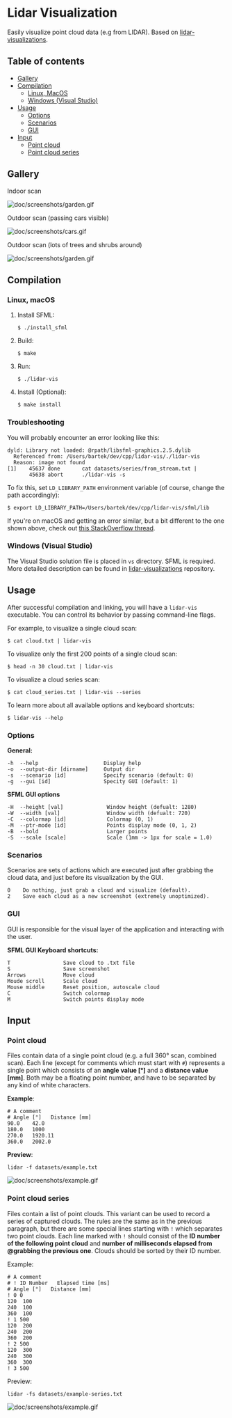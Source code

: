 # Lidar Visualization

Easily visualize point cloud data (e.g from LIDAR). Based on [lidar-visualizations](https://github.com/knei-knurow/lidar-visualizations).

## Table of contents

- [Gallery](#gallery)
- [Compilation](#compilation)
  - [Linux, MacOS](#linux-macos)
  - [Windows (Visual Studio)](#windows-visual-studio)
- [Usage](#usage)
  - [Options](#options)
  - [Scenarios](#scenarios)
  - [GUI](#gui)
- [Input](#usage)
  - [Point cloud](#point-cloud)
  - [Point cloud series](#point-cloud-series)

## Gallery

Indoor scan

![doc/screenshots/garden.gif](doc/screenshots/room.gif)

Outdoor scan (passing cars visible)

![doc/screenshots/cars.gif](doc/screenshots/cars.gif)

Outdoor scan (lots of trees and shrubs around)

![doc/screenshots/garden.gif](doc/screenshots/garden.gif)

## Compilation

### Linux, macOS

1. Install SFML:

   `$ ./install_sfml`

2. Build:

   `$ make`

3. Run:

   `$ ./lidar-vis`

4. Install (Optional):

   `$ make install`

### Troubleshooting

You will probably encounter an error looking like this:

```
dyld: Library not loaded: @rpath/libsfml-graphics.2.5.dylib
  Referenced from: /Users/bartek/dev/cpp/lidar-vis/./lidar-vis
  Reason: image not found
[1]    45637 done       cat datasets/series/from_stream.txt |
       45638 abort      ./lidar-vis -s
```

To fix this, set `LD_LIBRARY_PATH` environment variable (of course, change the path accordingly):

`$ export LD_LIBRARY_PATH=/Users/bartek/dev/cpp/lidar-vis/sfml/lib`

If you're on macOS and getting an error similar, but a bit different to the one shown above, check
out [this StackOverflow thread](https://stackoverflow.com/questions/44579656/sfml-library-not-loaded-error-image-not-found).

### Windows (Visual Studio)

The Visual Studio solution file is placed in `vs` directory. SFML is required. More detailed description can be found in [lidar-visualizations](https://github.com/knei-knurow/lidar-visualizatoins) repository.

## Usage

After successful compilation and linking, you will have a `lidar-vis` executable.
You can control its behavior by passing command-line flags.

For example, to visualize a single cloud scan:

`$ cat cloud.txt | lidar-vis`

To visualize only the first 200 points of a single cloud scan:

`$ head -n 30 cloud.txt | lidar-vis`

To visualize a cloud series scan:

`$ cat cloud_series.txt | lidar-vis --series`

To learn more about all available options and keyboard shortcuts:

`$ lidar-vis --help`

### Options

**General:**

```
-h  --help                     Display help
-o  --output-dir [dirname]     Output dir
-s  --scenario [id]            Specify scenario (default: 0)
-g  --gui [id]                 Specity GUI (default: 1)
```

**SFML GUI options**

```
-H  --height [val]              Window height (defualt: 1280)
-W  --width [val]               Window width (defualt: 720)
-C  --colormap [id]             Colormap (0, 1)
-M  --ptr-mode [id]             Points display mode (0, 1, 2)
-B  --bold                      Larger points
-S  --scale [scale]             Scale (1mm -> 1px for scale = 1.0)
```

### Scenarios

Scenarios are sets of actions which are executed just after grabbing the cloud data, and
just before its visualization by the GUI.

```
0    Do nothing, just grab a cloud and visualize (default).
2    Save each cloud as a new screenshot (extremely unoptimized).
```

### GUI

GUI is responsible for the visual layer of the application and interacting with the user.

**SFML GUI Keyboard shortcuts:**

```
T                 Save cloud to .txt file
S                 Save screenshot
Arrows            Move cloud
Moude scroll      Scale cloud
Mouse middle      Reset position, autoscale cloud
C                 Switch colormap
M                 Switch points display mode
```

## Input

### Point cloud

Files contain data of a single point cloud (e.g. a full 360° scan, combined scan). Each
line (except for comments which must start with `#`) represents a single point which
consists of an **angle value [°]** and a **distance value [mm]**. Both may be a floating
point number, and have to be separated by any kind of white characters.

**Example**:

```
# A comment
# Angle [°]   Distance [mm]
90.0    42.0
180.0   1000
270.0   1920.11
360.0   2002.0
```

**Preview**:

```
lidar -f datasets/example.txt
```

![doc/screenshots/example.gif](doc/screenshots/example.jpg)

### Point cloud series

Files contain a list of point clouds. This variant can be used to record a series of captured
clouds. The rules are the same as in the previous paragraph, but there are some special lines
starting with `!` which separates two point clouds. Each line marked with `!` should consist
of the **ID number of the following point cloud** and **number of milliseconds elapsed from
@grabbing the previous one**. Clouds should be sorted by their ID number.

Example:

```
# A comment
# ! ID Number   Elapsed time [ms]
# Angle [°]   Distance [mm]
! 0 0
120  100
240  100
360  100
! 1 500
120  200
240  200
360  200
! 2 500
120  300
240  300
360  300
! 3 500
```

Preview:

```
lidar -fs datasets/example-series.txt
```

![doc/screenshots/example.gif](doc/screenshots/example-series.gif)
